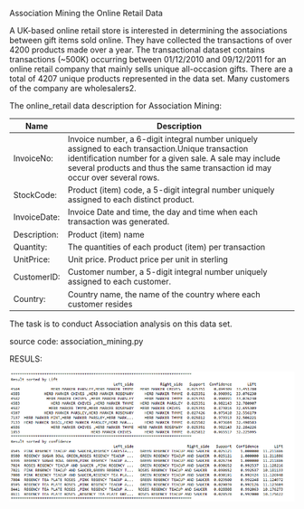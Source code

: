 Association Mining the Online Retail Data


A UK-based online retail store is interested in determining the associations between gift items sold online. 
They have collected the transactions of over 4200 products made over a year. 
The transactional dataset contains transactions (~500K) occurring between 01/12/2010 and 09/12/2011 for an online retail company that mainly sells unique all-occasion gifts. There are a total of 4207 unique products represented in the data set. Many customers of the company are wholesalers2.

The online_retail data description for Association Mining:

| Name     | Description |
| ---      | ---       |
| InvoiceNo: | Invoice number, a 6-digit integral number uniquely assigned to each transaction.Unique transaction identification number for a given sale. A sale may include several products and thus the same transaction id may occur over several rows.         |
| StockCode:     | Product (item) code, a 5-digit integral number uniquely assigned to each distinct product.       |
| InvoiceDate:     | Invoice Date and time, the day and time when each transaction was generated.       |
| Description:     | Product (item) name       |
| Quantity:     | The quantities of each product (item) per transaction      |
| UnitPrice:    | Unit price. Product price per unit in sterling      |
| CustomerID:    | Customer number, a 5-digit integral number uniquely assigned to each customer.     |
| Country:    | Country name, the name of the country where each customer resides   |


The task is to conduct Association analysis on this data set.


source code: association_mining.py

RESULS:

![ScreenShot](https://github.com/abnishstha/Datamining/blob/master/association%20Mining/Association_result.PNG)

